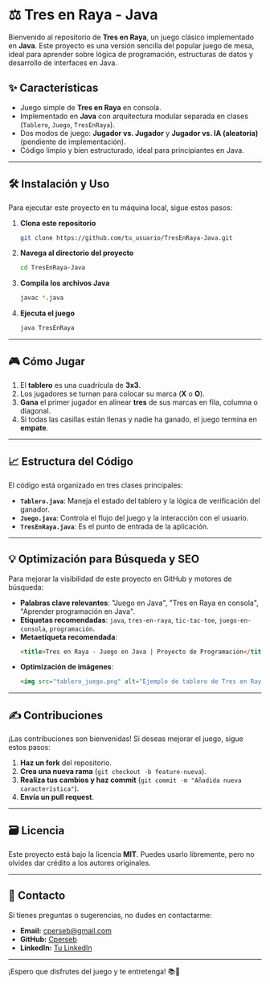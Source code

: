 # ⚖️ Tres en Raya - Java

Bienvenido al repositorio de **Tres en Raya**, un juego clásico implementado en **Java**. Este proyecto es una versión sencilla del popular juego de mesa, ideal para aprender sobre lógica de programación, estructuras de datos y desarrollo de interfaces en Java.

## ✨ Características

- Juego simple de **Tres en Raya** en consola.
- Implementado en **Java** con arquitectura modular separada en clases (`Tablero`, `Juego`, `TresEnRaya`).
- Dos modos de juego: **Jugador vs. Jugador** y **Jugador vs. IA (aleatoria)** (pendiente de implementación).
- Código limpio y bien estructurado, ideal para principiantes en Java.

---

## 🛠 Instalación y Uso

Para ejecutar este proyecto en tu máquina local, sigue estos pasos:

1. **Clona este repositorio**
   ```bash
   git clone https://github.com/tu_usuario/TresEnRaya-Java.git
   ```

2. **Navega al directorio del proyecto**
   ```bash
   cd TresEnRaya-Java
   ```

3. **Compila los archivos Java**
   ```bash
   javac *.java
   ```

4. **Ejecuta el juego**
   ```bash
   java TresEnRaya
   ```

---

## 🎮 Cómo Jugar

1. El **tablero** es una cuadrícula de **3x3**.
2. Los jugadores se turnan para colocar su marca (**X** o **O**).
3. **Gana** el primer jugador en alinear **tres** de sus marcas en fila, columna o diagonal.
4. Si todas las casillas están llenas y nadie ha ganado, el juego termina en **empate**.

---

## 📈 Estructura del Código

El código está organizado en tres clases principales:

- **`Tablero.java`**: Maneja el estado del tablero y la lógica de verificación del ganador.
- **`Juego.java`**: Controla el flujo del juego y la interacción con el usuario.
- **`TresEnRaya.java`**: Es el punto de entrada de la aplicación.

---

## 💡 Optimización para Búsqueda y SEO

Para mejorar la visibilidad de este proyecto en GitHub y motores de búsqueda:

- **Palabras clave relevantes**: "Juego en Java", "Tres en Raya en consola", "Aprender programación en Java".
- **Etiquetas recomendadas**: `java`, `tres-en-raya`, `tic-tac-toe`, `juego-en-consola`, `programación`.
- **Metaetiqueta recomendada**:
  ```html
  <title>Tres en Raya - Juego en Java | Proyecto de Programación</title>
  ```
- **Optimización de imágenes**:
  ```html
  <img src="tablero_juego.png" alt="Ejemplo de tablero de Tres en Raya en consola">
  ```

---

## ✍️ Contribuciones

¡Las contribuciones son bienvenidas! Si deseas mejorar el juego, sigue estos pasos:

1. **Haz un fork** del repositorio.
2. **Crea una nueva rama** (`git checkout -b feature-nueva`).
3. **Realiza tus cambios y haz commit** (`git commit -m "Añadida nueva característica"`).
4. **Envía un pull request**.

---

## 🗃️ Licencia

Este proyecto está bajo la licencia **MIT**. Puedes usarlo libremente, pero no olvides dar crédito a los autores originales.

---

## 👤 Contacto

Si tienes preguntas o sugerencias, no dudes en contactarme:
- **Email:** cperseb@gmail.com
- **GitHub:** [Cperseb](https://github.com/Cperseb)
- **LinkedIn:** [Tu LinkedIn](https://www.linkedin.com/in/tu-perfil)

---

¡Espero que disfrutes del juego y te entretenga! 📚🚀

